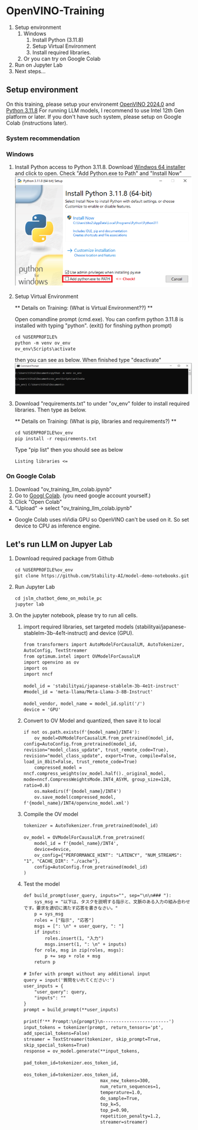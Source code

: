 # OpenVINO-Training
1. Setup environment
   1. Windows
      1. Install Python (3.11.8)
      2. Setup Virtual Environment
      3. Install required libraries.
   4. Or you can try on Google Colab
3. Run on Jupyter Lab
4. Next steps...

## Setup environment
On this training, please setup your environemt [OpenVINO 2024.0](https://www.intel.com/content/www/us/en/developer/articles/release-notes/openvino/2024-0.html) and [Python 3.11.8](https://www.python.org/downloads/release/python-3118/) 
For running LLM models, I recommend to use Intel 12th Gen platform or later. If you don't have such system, please setup on Google Colab (instructions later). 
### System recommendation


### Windows
1. Install Python
   access to Python 3.11.8. Download [Windwos 64 installer](https://www.python.org/ftp/python/3.11.8/python-3.11.8-amd64.exe) and click to open.
   Check "Add Python.exe to Path" and "Install Now"
   ![](python_installer.png)

2. Setup Virtual Environment
   
   ** Details on Training: (What is Virtual Environment??) **
   
   Open comandline prompt (cmd.exe). You can confirm python 3.11.8 is installed with typing "python". (exit() for finshing python prompt)
   ```
   cd %USERPROFILE%
   python -m venv ov_env
   ov_env\Scripts\activate
   ```
   then you can see as below. When finished type "deactivate"
   ![](venv.png)

3. Download "requirements.txt" to under "ov_env" folder to install required libraries. Then type as below.

   ** Details on Training: (What is pip, libraries and requirements?) **
   
   ```
   cd %USERPROFILE%ov_env
   pip install -r requirements.txt
   ```

   Type "pip list" then you should see as below
   ```
   Listing libraries <= 
   ```

### On Google Colab
1. Download "ov_training_llm_colab.ipynb"
2. Go to [Googl Colab](https://colab.google/). (you need google account yourself.)
3. Click "Open Colab"
4. "Upload" -> select "ov_training_llm_colab.ipynb"

* Google Colab uses nVidia GPU so OpenVINO can't be used on it. So set device to CPU as inference engine. 


## Let's run LLM on Jupyer Lab

1. Download required package from Github
   ```
   cd %USERPROFILE%ov_env
   git clone https://github.com/Stability-AI/model-demo-notebooks.git
   ```
2. Run Jupyter Lab
   ```
   cd jslm_chatbot_demo_on_mobile_pc
   jupyter lab
   ```
3. On the jupyter notebook, please try to run all cells.
   1. import required libraries, set targeted models (stabilityai/japanese-stablelm-3b-4e1t-instruct) and device (GPU).
      ```
      from transformers import AutoModelForCausalLM, AutoTokenizer, AutoConfig, TextStreamer
      from optimum.intel import OVModelForCausalLM
      import openvino as ov
      import os
      import nncf
      
      model_id = 'stabilityai/japanese-stablelm-3b-4e1t-instruct'
      #model_id = 'meta-llama/Meta-Llama-3-8B-Instruct'
      
      model_vendor, model_name = model_id.split('/')
      device = 'GPU'
      ```
  
   2. Convert to OV Model and quantized, then save it to local
      ```
      if not os.path.exists(f'{model_name}/INT4'):
          ov_model=OVModelForCausalLM.from_pretrained(model_id, config=AutoConfig.from_pretrained(model_id, revision="model_class_update", trust_remote_code=True), revision="model_class_update", export=True, compile=False, load_in_8bit=False, trust_remote_code=True)
          compressed_model = nncf.compress_weights(ov_model.half()._original_model, mode=nncf.CompressWeightsMode.INT4_ASYM, group_size=128, ratio=0.8)
          os.makedirs(f'{model_name}/INT4')
          ov.save_model(compressed_model, f'{model_name}/INT4/openvino_model.xml')
      ```

   3. Compile the OV model
      ```
      tokenizer = AutoTokenizer.from_pretrained(model_id)

      ov_model = OVModelForCausalLM.from_pretrained(
          model_id = f'{model_name}/INT4',
          device=device,
          ov_config={"PERFORMANCE_HINT": "LATENCY", "NUM_STREAMS": "1", "CACHE_DIR": "./cache"},
          config=AutoConfig.from_pretrained(model_id)
      )
      ```

   4. Test the model
      ```
      def build_prompt(user_query, inputs="", sep="\n\n### "):
          sys_msg = "以下は、タスクを説明する指示と、文脈のある入力の組み合わせです。要求を適切に満たす応答を書きなさい。"
          p = sys_msg
          roles = ["指示", "応答"]
          msgs = [": \n" + user_query, ": "]
          if inputs:
              roles.insert(1, "入力")
              msgs.insert(1, ": \n" + inputs)
          for role, msg in zip(roles, msgs):
              p += sep + role + msg
          return p

      # Infer with prompt without any additional input
      query = input('質問をいれてください:')
      user_inputs = {
          "user_query": query,
          "inputs": ""
      }
      prompt = build_prompt(**user_inputs)
      
      print(f'** Prompt:\n{prompt}\n-------------------------')
      input_tokens = tokenizer(prompt, return_tensors='pt', add_special_tokens=False)
      streamer = TextStreamer(tokenizer, skip_prompt=True, skip_special_tokens=True)
      response = ov_model.generate(**input_tokens, 
                                   pad_token_id=tokenizer.eos_token_id,
                                   eos_token_id=tokenizer.eos_token_id,
                                   max_new_tokens=300,
                                   num_return_sequences=1,
                                   temperature=1.0,
                                   do_sample=True,
                                   top_k=5,
                                   top_p=0.90,
                                   repetition_penalty=1.2,
                                   streamer=streamer)

      ```


      

   
   

